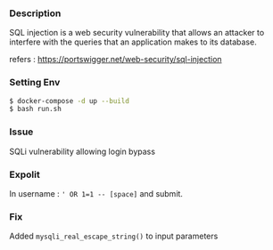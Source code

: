 ### Description

SQL injection is a web security vulnerability that allows an attacker to interfere with the queries that an application makes to its database.

refers :  https://portswigger.net/web-security/sql-injection

### Setting Env

```bash
$ docker-compose -d up --build
$ bash run.sh
```
### Issue 

SQLi vulnerability allowing login bypass

### Expolit

In username : ``' OR 1=1 -- [space]`` and submit.

### Fix

Added `mysqli_real_escape_string()` to input parameters
